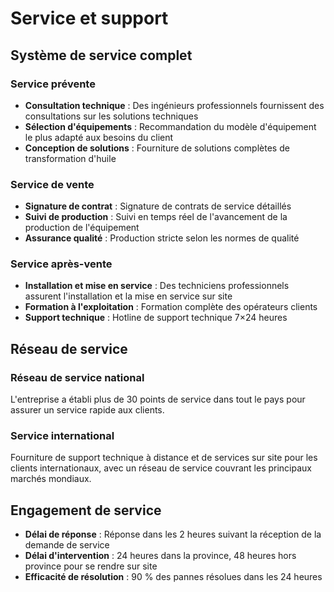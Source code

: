 # Service et support

## Système de service complet

### Service prévente

- **Consultation technique** : Des ingénieurs professionnels fournissent des consultations sur les solutions techniques
- **Sélection d'équipements** : Recommandation du modèle d'équipement le plus adapté aux besoins du client
- **Conception de solutions** : Fourniture de solutions complètes de transformation d'huile

### Service de vente

- **Signature de contrat** : Signature de contrats de service détaillés
- **Suivi de production** : Suivi en temps réel de l'avancement de la production de l'équipement
- **Assurance qualité** : Production stricte selon les normes de qualité

### Service après-vente

- **Installation et mise en service** : Des techniciens professionnels assurent l'installation et la mise en service sur site
- **Formation à l'exploitation** : Formation complète des opérateurs clients
- **Support technique** : Hotline de support technique 7×24 heures

## Réseau de service

### Réseau de service national

L'entreprise a établi plus de 30 points de service dans tout le pays pour assurer un service rapide aux clients.

### Service international

Fourniture de support technique à distance et de services sur site pour les clients internationaux, avec un réseau de service couvrant les principaux marchés mondiaux.

## Engagement de service

- **Délai de réponse** : Réponse dans les 2 heures suivant la réception de la demande de service
- **Délai d'intervention** : 24 heures dans la province, 48 heures hors province pour se rendre sur site
- **Efficacité de résolution** : 90 % des pannes résolues dans les 24 heures
